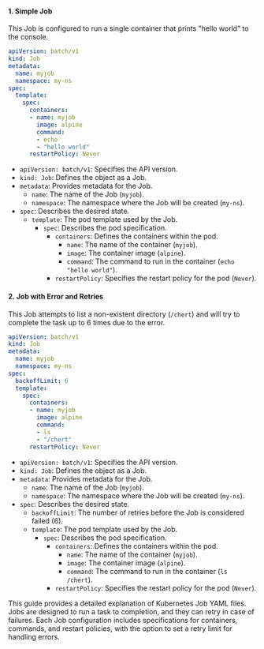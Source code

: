 
#### 1. Simple Job

This Job is configured to run a single container that prints "hello world" to the console.

```yaml
apiVersion: batch/v1
kind: Job
metadata:
  name: myjob
  namespace: my-ns
spec:
  template:
    spec:
      containers:
      - name: myjob
        image: alpine
        command:
        - echo
        - "hello world"
      restartPolicy: Never
```
- `apiVersion: batch/v1`: Specifies the API version.
- `kind: Job`: Defines the object as a Job.
- `metadata`: Provides metadata for the Job.
  - `name`: The name of the Job (`myjob`).
  - `namespace`: The namespace where the Job will be created (`my-ns`).
- `spec`: Describes the desired state.
  - `template`: The pod template used by the Job.
    - `spec`: Describes the pod specification.
      - `containers`: Defines the containers within the pod.
        - `name`: The name of the container (`myjob`).
        - `image`: The container image (`alpine`).
        - `command`: The command to run in the container (`echo "hello world"`).
      - `restartPolicy`: Specifies the restart policy for the pod (`Never`).

#### 2. Job with Error and Retries

This Job attempts to list a non-existent directory (`/chert`) and will try to complete the task up to 6 times due to the error.

```yaml
apiVersion: batch/v1
kind: Job
metadata:
  name: myjob
  namespace: my-ns
spec:
  backoffLimit: 6
  template:
    spec:
      containers:
      - name: myjob
        image: alpine
        command:
        - ls
        - "/chert"
      restartPolicy: Never
```
- `apiVersion: batch/v1`: Specifies the API version.
- `kind: Job`: Defines the object as a Job.
- `metadata`: Provides metadata for the Job.
  - `name`: The name of the Job (`myjob`).
  - `namespace`: The namespace where the Job will be created (`my-ns`).
- `spec`: Describes the desired state.
  - `backoffLimit`: The number of retries before the Job is considered failed (6).
  - `template`: The pod template used by the Job.
    - `spec`: Describes the pod specification.
      - `containers`: Defines the containers within the pod.
        - `name`: The name of the container (`myjob`).
        - `image`: The container image (`alpine`).
        - `command`: The command to run in the container (`ls /chert`).
      - `restartPolicy`: Specifies the restart policy for the pod (`Never`).

This guide provides a detailed explanation of Kubernetes Job YAML files. Jobs are designed to run a task to completion, and they can retry in case of failures. Each Job configuration includes specifications for containers, commands, and restart policies, with the option to set a retry limit for handling errors.